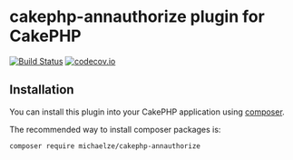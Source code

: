 # cakephp-annauthorize plugin for CakePHP

[![Build Status](https://travis-ci.org/michaelze/cakephp-annauthorize.svg)](https://travis-ci.org/michaelze/cakephp-annauthorize)
[![codecov.io](https://codecov.io/github/michaelze/cakephp-annauthorize/coverage.svg?branch=master)](https://codecov.io/github/michaelze/cakephp-annauthorize?branch=master)

## Installation

You can install this plugin into your CakePHP application using [composer](http://getcomposer.org).

The recommended way to install composer packages is:

```
composer require michaelze/cakephp-annauthorize
```
